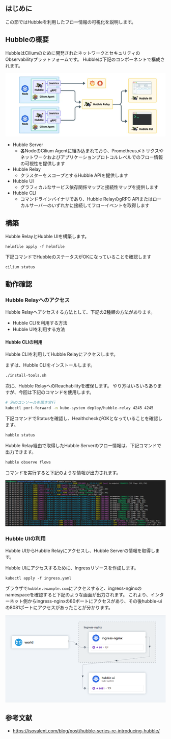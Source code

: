 ## はじめに

この節ではHubbleを利用したフロー情報の可視化を説明します。

## Hubbleの概要

HubbleはCiliumのために開発されたネットワークとセキュリティのObservabilityプラットフォームです。
Hubbleは下記のコンポーネントで構成されます。

![](image/ch04_hubble-components_01.png)

- Hubble Server
  - 各NodeのCilium Agentに組み込まれており、Prometheusメトリクスやネットワークおよびアプリケーションプロトコルレベルでのフロー情報の可視性を提供します
- Hubble Relay
  - クラスターをスコープとするHubble APIを提供します
- Hubble UI
  - グラフィカルなサービス依存関係マップと接続性マップを提供します
- Hubble CLI
  - コマンドラインバイナリであり、Hubble RelayのgRPC APIまたはローカルサーバーのいずれかに接続してフローイベントを取得します


## 構築

Hubble RelayとHubble UIを構築します。

```
helmfile apply -f helmfile
```

下記コマンドでHubbleのステータスがOKになっていることを確認します

```
cilium status
```

## 動作確認

### Hubble Relayへのアクセス

Hubble Relayへアクセスする方法として、下記の2種類の方法があります。

- Hubble CLIを利用する方法
- Hubble UIを利用する方法

#### Hubble CLIの利用

Hubble CLIを利用してHubble Relayにアクセスします。

まずは、Hubble CLIをインストールします。

```bash
./install-tools.sh
```

次に、Hubble RelayへのReachabilityを確保します。
やり方はいろいろありますが、今回は下記のコマンドを使用します。

```bash
# 別のコンソールを開き実行
kubectl port-forward -n kube-system deploy/hubble-relay 4245 4245
```

下記コマンドでStatusを確認し、HealthcheckがOKとなっていることを確認します。

```bash
hubble status
```

Hubble Relay経由で取得したHubble Serverのフロー情報は、下記コマンドで出力できます。

```bash
hubble observe flows
```

コマンドを実行すると下記のような情報が出力されます。

![](./image/ch04_hubble-observe-flows_01.png)

### Hubble UIの利用

Hubble UIからHubble Relayにアクセスし、Hubble Serverの情報を取得します。

Hubble UIにアクセスするために、Ingressリソースを作成します。

```
kubectl apply -f ingress.yaml
```

ブラウザで`hubble.example.com`にアクセスすると、ingress-nginxのnamespaceを確認すると下記のような画面が出力されます。
これより、インターネット側からingress-nginxの80ポートにアクセスがあり、その後hubble-uiの8081ポートにアクセスがあったことが分かります。

![](./image/ch04_hubble-ui_01.png)


## 参考文献

- https://isovalent.com/blog/post/hubble-series-re-introducing-hubble/